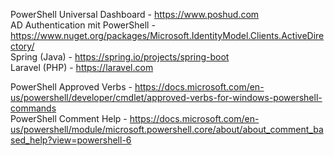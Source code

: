 PowerShell Universal Dashboard - https://www.poshud.com <br>
AD Authentication mit PowerShell - https://www.nuget.org/packages/Microsoft.IdentityModel.Clients.ActiveDirectory/ <br>
Spring (Java) - https://spring.io/projects/spring-boot <br>
Laravel (PHP) - https://laravel.com

PowerShell Approved Verbs - https://docs.microsoft.com/en-us/powershell/developer/cmdlet/approved-verbs-for-windows-powershell-commands<br>
PowerShell Comment Help - https://docs.microsoft.com/en-us/powershell/module/microsoft.powershell.core/about/about_comment_based_help?view=powershell-6
